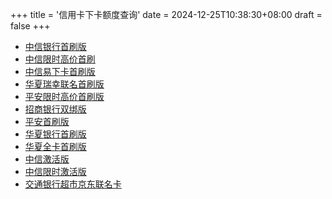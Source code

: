 +++
title = '信用卡下卡额度查询'
date = 2024-12-25T10:38:30+08:00
draft = false
+++

- [中信银行首刷版](https://credit.yhbyf.com/userInformation?code=DEFBANK300JGSF&referKey=Y01247240&creditId=259&channelId=2&t=0&name=中信银行首刷版)
- [中信限时高价首刷](https://credit.yhbyf.com/userInformation?code=DEFBANK30045JU&referKey=Y01247240&creditId=345&channelId=2&t=0&name=中信限时高价首刷)
- [中信易下卡首刷版](https://credit.yhbyf.com/userInformation?code=DEFBANK3003O50&referKey=Y01247240&creditId=344&channelId=2&t=0&name=中信易下卡首刷版)
- [华夏瑞幸联名首刷版](https://credit.yhbyf.com/userInformation?code=DEFBANK300AFQB&referKey=Y01247240&creditId=299&channelId=2&t=0&name=华夏瑞幸联名首刷版)
- [平安限时高价首刷版](https://credit.yhbyf.com/userInformation?code=DEFBANK800TYSS&referKey=Y01247240&creditId=278&channelId=2&t=0&name=平安限时高价首刷版)
- [招商银行双绑版](https://credit.yhbyf.com/userInformation?code=DEFBANK300K32R&referKey=Y01247240&creditId=358&channelId=2&t=0&name=招商银行双绑版)
- [平安首刷版](https://credit.yhbyf.com/userInformation?code=DEFBANK300DWDJ&referKey=Y01247240&creditId=284&channelId=2&t=0&name=平安首刷版)
- [华夏银行首刷版](https://credit.yhbyf.com/userInformation?code=DEFBANK3005YQP&referKey=Y01247240&creditId=353&channelId=2&t=0&name=华夏银行首刷版)
- [华夏全卡首刷版](https://credit.yhbyf.com/userInformation?code=DEFBANK300LGW9&referKey=Y01247240&creditId=281&channelId=2&t=0&name=华夏全卡首刷版)
- [中信激活版](https://credit.yhbyf.com/userInformation?code=DEFBANK200RXE5&referKey=Y01247240&creditId=331&channelId=2&t=0&name=中信激活版)
- [中信限时激活版](https://credit.yhbyf.com/userInformation?code=DEFBANK200RYRC&referKey=Y01247240&creditId=334&channelId=2&t=0&name=中信限时激活版)
- [交通银行超市京东联名卡](https://credit.yhbyf.com/userInformation?code=DEFBANK200MBZI&referKey=Y01247240&creditId=367&channelId=2&t=0&name=交通银行超市京东联名卡)
